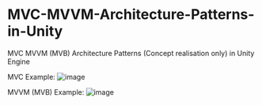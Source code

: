 # MVC-MVVM-Architecture-Patterns-in-Unity 
MVC MVVM (MVB) Architecture Patterns (Concept realisation only) in Unity Engine  

MVC Example: 
![image](https://user-images.githubusercontent.com/78969017/211202824-597f18f9-2ae1-4d9a-8d8e-20187714fd02.png)

MVVM (MVB) Example:
![image](https://user-images.githubusercontent.com/78969017/221346926-e6ff9e80-d455-4e94-b652-e5dc96a18859.png)
